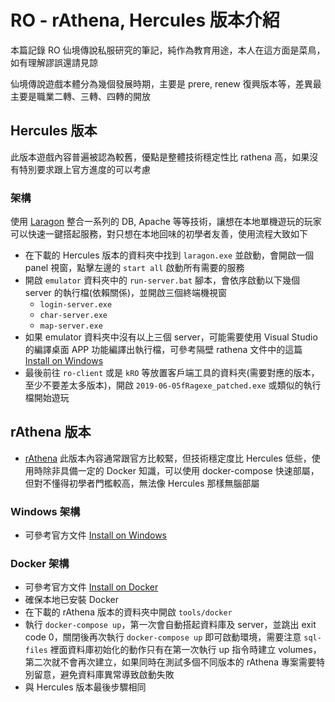 # RO - rAthena, Hercules 版本介紹


本篇記錄 RO 仙境傳說私服研究的筆記，純作為教育用途，本人在這方面是菜鳥，如有理解謬誤還請見諒

仙境傳說遊戲本體分為幾個發展時期，主要是 prere, renew 復興版本等，差異最主要是職業二轉、三轉、四轉的開放


## Hercules 版本
此版本遊戲內容普遍被認為較舊，優點是整體技術穩定性比 rathena 高，如果沒有特別要求跟上官方進度的可以考慮

### 架構
使用 [Laragon](https://laragon.org/) 整合一系列的 DB, Apache 等等技術，讓想在本地單機遊玩的玩家可以快速一鍵搭起服務，對只想在本地回味的初學者友善，使用流程大致如下

- 在下載的 Hercules 版本的資料夾中找到 `laragon.exe` 並啟動，會開啟一個 panel 視窗，點擊左邊的 `start all` 啟動所有需要的服務
- 開啟 `emulator` 資料夾中的 `run-server.bat` 腳本，會依序啟動以下幾個 server 的執行檔(依賴關係)，並開啟三個終端機視窗
  - `login-server.exe`
  - `char-server.exe`
  - `map-server.exe`
- 如果 emulator 資料夾中沒有以上三個 server，可能需要使用 Visual Studio 的編譯桌面 APP 功能編譯出執行檔，可參考隔壁 rathena 文件中的這篇 [Install on Windows](https://github.com/rathena/rathena/wiki/Install-on-Windows)
- 最後前往 `ro-client` 或是 `kRO` 等放置客戶端工具的資料夾(需要對應的版本，至少不要差太多版本)，開啟 `2019-06-05fRagexe_patched.exe` 或類似的執行檔開始遊玩


## rAthena 版本
- [rAthena](https://github.com/rathena/rathena)
此版本內容通常跟官方比較緊，但技術穩定度比 Hercules 低些，使用時除非具備一定的 Docker 知識，可以使用 docker-compose 快速部屬，但對不懂得初學者門檻較高，無法像 Hercules 那樣無腦部屬

### Windows 架構
- 可參考官方文件 [Install on Windows](https://github.com/rathena/rathena/wiki/Install-on-Windows)

### Docker 架構
- 可參考官方文件 [Install on Docker](https://rathena.github.io/user-guides/installing/docker/)
- 確保本地已安裝 Docker
- 在下載的 rAthena 版本的資料夾中開啟 `tools/docker`
- 執行 `docker-compose up`，第一次會自動搭起資料庫及 server，並跳出 exit code 0，關閉後再次執行 `docker-compose up` 即可啟動環境，需要注意 `sql-files` 裡面資料庫初始化的動作只有在第一次執行 up 指令時建立 volumes，第二次就不會再次建立，如果同時在測試多個不同版本的 rAthena 專案需要特別留意，避免資料庫異常導致啟動失敗
- 與 Hercules 版本最後步驟相同